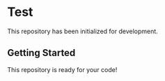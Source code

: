 # Test

This repository has been initialized for development.

## Getting Started

This repository is ready for your code!
